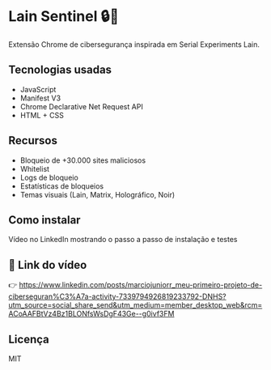 # Lain Sentinel 🔒🧠

Extensão Chrome de cibersegurança inspirada em Serial Experiments Lain.

## Tecnologias usadas
- JavaScript
- Manifest V3
- Chrome Declarative Net Request API
- HTML + CSS

## Recursos
- Bloqueio de +30.000 sites maliciosos
- Whitelist
- Logs de bloqueio
- Estatísticas de bloqueios
- Temas visuais (Lain, Matrix, Holográfico, Noir)

## Como instalar
Vídeo no LinkedIn mostrando o passo a passo de instalação e testes 

## 🚩 Link do vídeo
👉 https://www.linkedin.com/posts/marciojuniorr_meu-primeiro-projeto-de-ciberseguran%C3%A7a-activity-7339794926819233792-DNHS?utm_source=social_share_send&utm_medium=member_desktop_web&rcm=ACoAAFBtVz4Bz1BLONfsWsDgF43Ge--g0ivf3FM

## Licença
MIT
